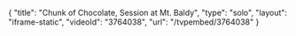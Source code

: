 {
    "title": "Chunk of Chocolate, Session at Mt. Baldy",
    "type": "solo",
    "layout": "iframe-static",
    "videoId": "3764038",
    "url": "\/tvpembed\/3764038"
}